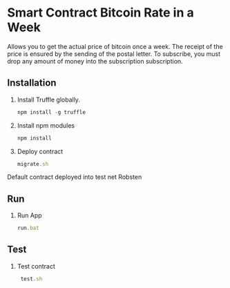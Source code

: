 # Smart Contract Bitcoin Rate in a Week

Allows you to get the actual price of bitcoin once a week.
The receipt of the price is ensured by the sending of the postal letter.
To subscribe, you must drop any amount of money into the subscription subscription.

## Installation

1. Install Truffle globally.
    ```javascript
    npm install -g truffle
 
2. Install npm modules
     ```javascript
     npm install

2. Deploy contract
    ```javascript
    migrate.sh
 
Default contract deployed into test net Robsten

## Run

1. Run App
     ```javascript
     run.bat

## Test

1. Test contract 
      ```javascript
       test.sh


